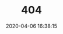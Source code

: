 ---
title: 404
date: 2020-04-06 16:38:15
type: "404"
layout: "404"
description: "你来到了没有知识的荒原 :("
---